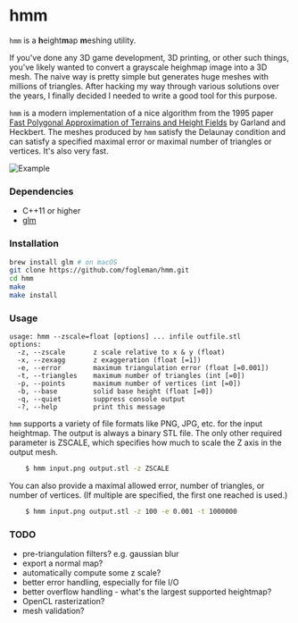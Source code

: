 # hmm

`hmm` is a <b>h</b>eight<b>m</b>ap <b>m</b>eshing utility.

If you've done any 3D game development, 3D printing, or other such things,
you've likely wanted to convert a grayscale heighmap image into a 3D mesh. The
naive way is pretty simple but generates huge meshes with millions of
triangles. After hacking my way through various solutions over the years, I
finally decided I needed to write a good tool for this purpose.

`hmm` is a modern implementation of a nice algorithm from the 1995 paper
[Fast Polygonal Approximation of Terrains and Height Fields](http://mgarland.org/files/papers/scape.pdf)
by Garland and Heckbert. The meshes produced by `hmm` satisfy the Delaunay
condition and can satisfy a specified maximal error or maximal number of
triangles or vertices. It's also very fast.

![Example](https://i.imgur.com/2yNhUSV.png)

### Dependencies

- C++11 or higher
- [glm](https://glm.g-truc.net/0.9.9/index.html)

### Installation

```bash
brew install glm # on macOS
git clone https://github.com/fogleman/hmm.git
cd hmm
make
make install
```

### Usage

```
usage: hmm --zscale=float [options] ... infile outfile.stl
options:
  -z, --zscale       z scale relative to x & y (float)
  -x, --zexagg       z exaggeration (float [=1])
  -e, --error        maximum triangulation error (float [=0.001])
  -t, --triangles    maximum number of triangles (int [=0])
  -p, --points       maximum number of vertices (int [=0])
  -b, --base         solid base height (float [=0])
  -q, --quiet        suppress console output
  -?, --help         print this message
```

`hmm` supports a variety of file formats like PNG, JPG, etc. for the input
heightmap. The output is always a binary STL file. The only other required
parameter is ZSCALE, which specifies how much to scale the Z axis in the output
mesh.

```bash
    $ hmm input.png output.stl -z ZSCALE
```

You can also provide a maximal allowed error, number of triangles, or number of
vertices. (If multiple are specified, the first one reached is used.)

```bash
    $ hmm input.png output.stl -z 100 -e 0.001 -t 1000000
```

### TODO

- pre-triangulation filters? e.g. gaussian blur
- export a normal map?
- automatically compute some z scale?
- better error handling, especially for file I/O
- better overflow handling - what's the largest supported heightmap?
- OpenCL rasterization?
- mesh validation?
